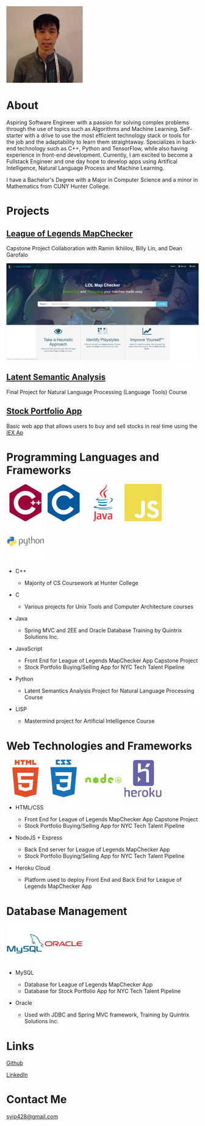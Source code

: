 <img src="/images/pfp.png" width="200" height="200">

# About

Aspiring Software Engineer with a passion for solving complex problems through the use of topics such as Algorithms and Machine Learning. Self-starter with a drive to use the most efficient technology stack or tools for the job and the adaptability to learn them straightaway. Specializes in back-end technology such as C++, Python and TensorFlow, while also having experience in front-end development.
Currently, I am excited to become a Fullstack Engineer and one day hope to develop apps using Artifical Intelligence, Natural Language Process and Machine Learning. 

I have a Bachelor's Degree with a Major in Computer Science and a minor in Mathematics from CUNY Hunter College.

# Projects

## [League of Legends MapChecker](./lolmc.md)

Capstone Project Collaboration with Ramin Ikhiilov, Billy Lin, and Dean Garofalo

![LoLMC example image](/images/lolmclanding.png)


## [Latent Semantic Analysis](./lsa.md)

Final Project for Natural Language Processing (Language Tools) Course





## [Stock Portfolio App](./stockport.md)

Basic web app that allows users to buy and sell stocks in real time using the [IEX Ap](ihttps://iexcloud.io/docs/api/)




# Programming Languages and Frameworks

<img src="/images/icons/cplusplus-plain.svg" width="100" height="100"><img src="/images/icons/c-plain.svg" width="100" height="100">
<img src="/images/icons/java-original-wordmark.svg" width="100" height="100">
<img src="/images/icons/javascript-plain.svg" width="100" height="100">
<img src="/images/icons/python-original-wordmark.svg" width="100" height="100">

* C++
	* Majority of CS Coursework at Hunter College

* C
	* Various projects for Unix Tools and Computer Architecture courses

* Java
	* Spring MVC and 2EE and Oracle Database Training by Quintrix Solutions Inc.

* JavaScript
	* Front End for League of Legends MapChecker App Capstone Project
	* Stock Portfolio Buying/Selling App for NYC Tech Talent Pipeline

* Python
	* Latent Semantics Analysis Project for Natural Language Processing Course

* LISP
	* Mastermind project for Artificial Intelligence Course


# Web Technologies and Frameworks

<img src="/images/icons/html5-plain-wordmark.svg" width="100" height="100"><img src="/images/icons/css3-plain-wordmark.svg" width="100" height="100">
<img src="/images/icons/nodejs-plain-wordmark.svg" width="100" height="100">
<img src="/images/icons/heroku-plain-wordmark.svg" width="100" height="100">

* HTML/CSS
	* Front End for League of Legends MapChecker App Capstone Project
	* Stock Portfolio Buying/Selling App for NYC Tech Talent Pipeline

* NodeJS + Express
	* Back End server for League of Legends MapChecker App
	* Stock Portfolio Buying/Selling App for NYC Tech Talent Pipeline

* Heroku Cloud
	* Platform used to deploy Front End and Back End for League of Legends MapChecker App


# Database Management

<img src="/images/icons/mysql-plain-wordmark.svg" width="100" height="100"><img src="/images/icons/oracle-original.svg" width="100" height="100">

* MySQL
	* Database for League of Legends MapChecker App
	* Database for Stock Portfolio App for NYC Tech Talent Pipeline
	
* Oracle
	* Used with JDBC and Spring MVC framework, Training by Quintrix Solutions Inc.


# Links

[Github](https://github.com/doubleyip)

[LinkedIn](https://www.linkedin.com/in/simon-yip-926789142/)

# Contact Me

syip428@gmail.com